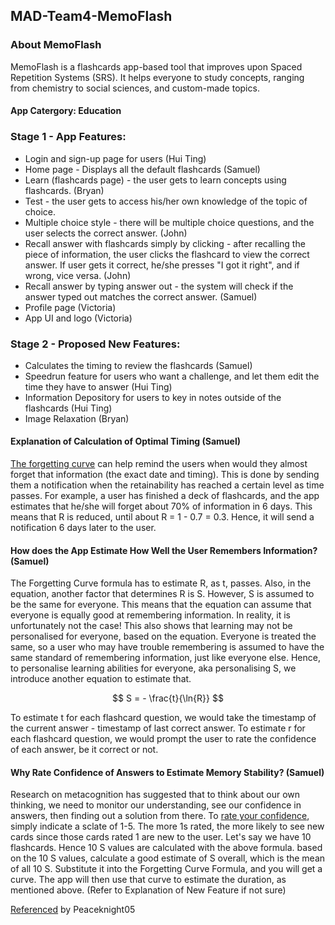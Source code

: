 ## MAD-Team4-MemoFlash
### About MemoFlash
MemoFlash is a flashcards app-based tool that improves upon Spaced Repetition Systems (SRS). It helps everyone to study concepts, ranging from chemistry to social sciences, and custom-made topics.

#### App Catergory: Education
### Stage 1 - App Features:
- Login and sign-up page for users (Hui Ting)
- Home page - Displays all the default flashcards (Samuel)
- Learn (flashcards page) - the user gets to learn concepts using flashcards. (Bryan)
- Test - the user gets to access his/her own knowledge of the topic of choice. 
- Multiple choice style - there will be multiple choice questions, and the user selects the correct answer. (John)
- Recall answer with flashcards simply by clicking - after recalling the piece of information, the user clicks the flashcard to view the correct answer. If user gets it correct, he/she presses "I got it right", and if wrong, vice versa. (John)
- Recall answer by typing answer out - the system will check if the answer typed out matches the correct answer. (Samuel)
- Profile page (Victoria)
- App UI and logo (Victoria)

### Stage 2 - Proposed New Features:
 - Calculates the timing to review the flashcards (Samuel)
 - Speedrun feature for users who want a challenge, and let them edit the time they have to answer (Hui Ting)
 - Information Depository for users to key in notes outside of the flashcards (Hui Ting)
 - Image Relaxation (Bryan)
 
 #### Explanation of Calculation of Optimal Timing (Samuel)
 [The forgetting curve](https://en.wikipedia.org/wiki/Forgetting_curve) can help remind the users when would they almost forget that information (the exact date and timing). This is done by sending them a notification when the retainability has reached a certain level as time passes. For example, a user has finished a deck of flashcards, and the app estimates that he/she will forget about 70% of information in 6 days. This means that R is reduced, until about R = 1 - 0.7 = 0.3. Hence, it will send a notification 6 days later to the user.

 #### How does the App Estimate How Well the User Remembers Information? (Samuel)
 The Forgetting Curve formula has to estimate R, as t, passes. Also, in the equation, another factor that determines R is S. However, S is assumed to be the same for everyone. This means that the equation can assume that everyone is equally good at remembering information. In reality, it is unfortunately not the case! This also shows that learning may not be personalised for everyone, based on the equation. Everyone is treated the same, so a user who may have trouble remembering is assumed to have the same standard of remembering information, just like everyone else. Hence, to personalise learning abilities for everyone, aka personalising S, we introduce another equation to estimate that.
 
$$ S = - \frac{t}{\ln{R}} $$

To estimate t for each flashcard question, we would take the timestamp of the current answer - timestamp of last correct answer.
To estimate r for each flashcard question, we would prompt the user to rate the confidence of each answer, be it correct or not.

#### Why Rate Confidence of Answers to Estimate Memory Stability? (Samuel)
Research on metacognition has suggested that to think about our own thinking, we need to monitor our understanding, see our confidence in answers, then finding out a solution from there. To [rate your confidence](https://brainscape.zendesk.com/hc/en-us/articles/115002736872-How-should-I-rate-my-confidences-When-should-I-rate-a-5-), simply indicate a sclate of 1-5. The more 1s rated, the more likely to see new cards since those cards rated 1 are new to the user. Let's say we have 10 flashcards. Hence 10 S values are calculated with the above formula. based on the 10 S values, calculate a good estimate of S overall, which is the mean of all 10 S. Substitute it into the Forgetting Curve Formula, and you will get a curve. The app will then use that curve to estimate the duration, as mentioned above. (Refer to Explanation of New Feature if not sure)

[Referenced](https://github.com/peaceknight05/Pentagone) by Peaceknight05
